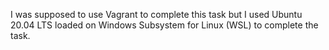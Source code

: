 I was supposed to use Vagrant to complete this task but I used Ubuntu 20.04 LTS loaded on Windows Subsystem for Linux (WSL) to complete the task.
